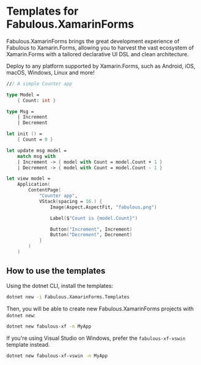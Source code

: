 # Templates for Fabulous.XamarinForms

Fabulous.XamarinForms brings the great development experience of Fabulous to Xamarin.Forms, allowing you to harvest the vast ecosystem of Xamarin.Forms with a tailored declarative UI DSL and clean architecture.

Deploy to any platform supported by Xamarin.Forms, such as Android, iOS, macOS, Windows, Linux and more!

```fs
/// A simple Counter app

type Model =
    { Count: int }

type Msg =
    | Increment
    | Decrement

let init () =
    { Count = 0 }

let update msg model =
    match msg with
    | Increment -> { model with Count = model.Count + 1 }
    | Decrement -> { model with Count = model.Count - 1 }

let view model =
    Application(
        ContentPage(
            "Counter app",
            VStack(spacing = 16.) {
                Image(Aspect.AspectFit, "fabulous.png")

                Label($"Count is {model.Count}")

                Button("Increment", Increment)
                Button("Decrement", Decrement)
            }
        )
    )
```

## How to use the templates

Using the dotnet CLI, install the templates:

```sh
dotnet new -i Fabulous.XamarinForms.Templates
```

Then, you will be able to create new Fabulous.XamarinForms projects with `dotnet new`:

```sh
dotnet new fabulous-xf -n MyApp
```

If you're using Visual Studio on Windows, prefer the `fabulous-xf-vswin` template instead.

```sh
dotnet new fabulous-xf-vswin -n MyApp
```